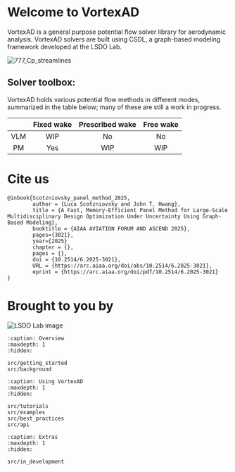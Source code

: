 # Welcome to VortexAD

<!-- This page describes conceptually the purpose of your package at a high-level.
Start with a one sentence description of your package.
For example, "This repository serves as a template for all LSDOlab projects with regard to documentation, testing and hosting of open-source code."
Include figures from the relevant paper and citation. -->

VortexAD is a general purpose potential flow solver library for aerodynamic analysis. VortexAD solvers are built using CSDL, a graph-based modeling framework developed at the LSDO Lab.

![777_Cp_streamlines](/src/images/777_Cp_streamlines.png "777 Cp + streamlines")


## Solver toolbox:
VortexAD holds various potential flow methods in different modes, summarized in the table below; many of these are still a work in progress.

|     | Fixed wake | Prescribed wake | Free wake |
|:---:|:----------:|:---------------:|:---------:|
| VLM |      WIP   |         No      |      No   |
|  PM |      Yes   |        WIP      |     WIP   |


# Cite us
```none
@inbook{Scotzniovsky_panel_method_2025,
        author = {Luca Scotzniovsky and John T. Hwang},
        title = {A Fast, Memory-Efficient Panel Method for Large-Scale Multidisciplinary Design Optimization Under Uncertainty Using Graph-Based Modeling},
        booktitle = {AIAA AVIATION FORUM AND ASCEND 2025},
        pages={3021},
        year={2025}
        chapter = {},
        pages = {},
        doi = {10.2514/6.2025-3021},
        URL = {https://arc.aiaa.org/doi/abs/10.2514/6.2025-3021},
        eprint = {https://arc.aiaa.org/doi/pdf/10.2514/6.2025-3021}
}
```

<!-- @inproceedings{scotzniovsky2025fast,
  title={A fast, memory-efficient panel method for large-scale multidisciplinary design optimization under uncertainty using graph-based modeling},
  author={Scotzniovsky, Luca and Hwang, John T},
  booktitle={AIAA AVIATION FORUM AND ASCEND 2025},
  pages={3021},
  year={2025}
} -->


# Brought to you by

![LSDO Lab image](/src/images/lsdolab.png "LSDO Lab image")



<!-- Remove/add custom pages from/to toc as per your package's requirement -->

```{toctree}
:caption: Overview
:maxdepth: 1
:hidden:

src/getting_started
src/background
```

```{toctree}
:caption: Using VortexAD
:maxdepth: 1
:hidden:

src/tutorials
src/examples
src/best_practices
src/api
```

```{toctree}
:caption: Extras
:maxdepth: 1
:hidden:

src/in_development
```


<!-- <img src="/src/images/lsdolab.png" alt="LSDO Lab logo" width="200"/> -->